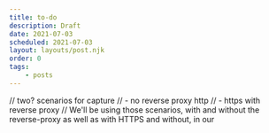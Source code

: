 ```yaml
---
title: to-do
description: Draft
date: 2021-07-03
scheduled: 2021-07-03
layout: layouts/post.njk
order: 0
tags:
    - posts
---
```


// two? scenarios for capture
// - no reverse proxy http
// - https with reverse proxy
// We'll be using those scenarios, with and without the reverse-proxy as well as with HTTPS and without, in our